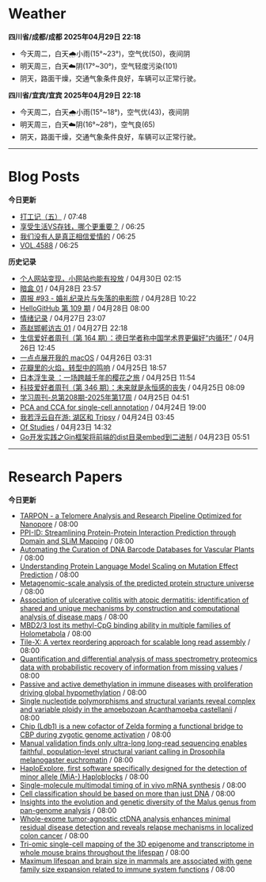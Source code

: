 # Weather
<!--qweather:start-->
**四川省/成都/成都 2025年04月29日 22:18**
- 今天周二，白天🌧️小雨(15°~23°)，空气优(50)，夜间阴
- 明天周三，白天☁️阴(17°~30°)，空气轻度污染(101)
- 阴天，路面干燥，交通气象条件良好，车辆可以正常行驶。

**四川省/宜宾/宜宾 2025年04月29日 22:18**
- 今天周二，白天🌧️小雨(15°~18°)，空气优(43)，夜间阴
- 明天周三，白天☁️阴(16°~28°)，空气良(65)
- 阴天，路面干燥，交通气象条件良好，车辆可以正常行驶。
<!--qweather:end-->
---
# Blog Posts
<!--rss-blogs:start-->
**今日更新**
- [打工记（五）](https://yukieyun.net/roam/gravedigger-of-capitalism-05/) / 07:48
- [享受生活VS存钱，哪个更重要？](http://m.wufazhuce.com/question/4350) / 06:25
- [我们没有人是真正相信爱情的](http://m.wufazhuce.com/article/6779) / 06:25
- [VOL.4588](http://m.wufazhuce.com/one/4739) / 06:25

**历史记录**
- [个人网站变现，小网站也能有投放](https://blog.ops-coffee.cn/r/side-hustle-personal-website-advertising-success.html) / 04月30日 02:15
- [暗盒 01](https://ameow.xyz/archives/film-roll-01) / 04月28日 23:57
- [周报 #93 - 婚礼纪录片与失落的电影院](https://www.pseudoyu.com/posts/weekly_review_93) / 04月28日 10:22
- [HelloGitHub 第 109 期](https://hellogithub.com/periodical/volume/109) / 04月28日 08:00
- [情绪记录](https://www.skyue.com/25042723.html) / 04月27日 23:07
- [燕赵邯郸访古 01](https://blog.pursuitus.com/yan-zhao-handan-visits-01.html) / 04月27日 22:18
- [生信爱好者周刊（第 164 期）：德日学者称中国学术界更偏好“内循环”](https://openbiox.github.io/weekly/issue-164/) / 04月26日 12:45
- [一点点展开我的 macOS](https://anotherdayu.com/2025/6733/) / 04月26日 03:31
- [花瓣里的火焰，转型中的鸣响](https://justgoidea.com/flames-in-petals-sounds-of-transformation/) / 04月25日 18:57
- [日本浮生录 ：一场跨越千年的樱花之旅](https://song.al/sakura) / 04月25日 11:54
- [科技爱好者周刊（第 346 期）：未来就是永恒感的丧失](http://www.ruanyifeng.com/blog/2025/04/weekly-issue-346.html) / 04月25日 08:09
- [学习周刊-总第208期-2025年第17周](https://wiki.eryajf.net/pages/f8507e/) / 04月25日 04:51
- [PCA and CCA for single-cell annotation](https://divingintogeneticsandgenomics.com/talk/2025-pythia-cell-anno/) / 04月24日 19:00
- [我若浮云自在游: 湖区和 Tripsy](https://anotherdayu.com/2025/6723/) / 04月24日 03:45
- [Of Studies](https://imzm.im/of-studies/) / 04月23日 14:32
- [Go开发实践之Gin框架将前端的dist目录embed到二进制](https://wiki.eryajf.net/pages/5d6f15/) / 04月23日 05:51
<!--rss-blogs:end-->
---
# Research Papers
<!--rss-papers:start-->
**今日更新**
- [TARPON - a Telomere Analysis and Research Pipeline Optimized for Nanopore](https://www.biorxiv.org/content/10.1101/2025.04.22.649940v1?rss=1) / 08:00
- [PPI-ID: Streamlining Protein-Protein Interaction Prediction through Domain and SLiM Mapping](https://www.biorxiv.org/content/10.1101/2025.04.22.649917v1?rss=1) / 08:00
- [Automating the Curation of DNA Barcode Databases for Vascular Plants](https://www.biorxiv.org/content/10.1101/2025.04.22.650100v1?rss=1) / 08:00
- [Understanding Protein Language Model Scaling on Mutation Effect Prediction](https://www.biorxiv.org/content/10.1101/2025.04.25.650688v1?rss=1) / 08:00
- [Metagenomic-scale analysis of the predicted protein structure universe](https://www.biorxiv.org/content/10.1101/2025.04.23.650224v1?rss=1) / 08:00
- [Association of ulcerative colitis with atopic dermatitis: identification of shared and unique mechanisms by construction and computational analysis of disease maps](https://www.biorxiv.org/content/10.1101/2025.04.23.650149v1?rss=1) / 08:00
- [MBD2/3 lost its methyl-CpG binding ability in multiple families of Holometabola](https://www.biorxiv.org/content/10.1101/2025.04.22.650097v1?rss=1) / 08:00
- [Tile-X: A vertex reordering approach for scalable long read assembly](https://www.biorxiv.org/content/10.1101/2025.04.21.649853v1?rss=1) / 08:00
- [Quantification and differential analysis of mass spectrometry proteomics data with probabilistic recovery of information from missing values](https://www.biorxiv.org/content/10.1101/2025.04.28.651125v1?rss=1) / 08:00
- [Passive and active demethylation in immune diseases with proliferation driving global hypomethylation](https://www.biorxiv.org/content/10.1101/2025.04.25.650620v1?rss=1) / 08:00
- [Single nucleotide polymorphisms and structural variants reveal complex and variable ploidy in the amoebozoan Acanthamoeba castellanii](https://www.biorxiv.org/content/10.1101/2025.04.25.650682v1?rss=1) / 08:00
- [Chip (Ldb1) is a new cofactor of Zelda forming a functional bridge to CBP during zygotic genome activation](https://www.biorxiv.org/content/10.1101/2025.04.24.650404v1?rss=1) / 08:00
- [Manual validation finds only ultra-long long-read sequencing enables faithful, population-level structural variant calling in Drosophila melanogaster euchromatin](https://www.biorxiv.org/content/10.1101/2025.04.21.649852v1?rss=1) / 08:00
- [HaploExplore, first software specifically designed for the detection of minor allele (MiA-) Haploblocks](https://www.biorxiv.org/content/10.1101/2025.04.23.650206v1?rss=1) / 08:00
- [Single-molecule multimodal timing of in vivo mRNA synthesis](https://www.biorxiv.org/content/10.1101/2025.04.27.650906v1?rss=1) / 08:00
- [Cell classification should be based on more than just DNA](https://www.nature.com/articles/d41586-025-01329-z) / 08:00
- [Insights into the evolution and genetic diversity of the Malus genus from pan-genome analysis](https://www.nature.com/articles/s41588-025-02171-9) / 08:00
- [Whole-exome tumor-agnostic ctDNA analysis enhances minimal residual disease detection and reveals relapse mechanisms in localized colon cancer](https://www.nature.com/articles/s43018-025-00960-z) / 08:00
- [Tri-omic single-cell mapping of the 3D epigenome and transcriptome in whole mouse brains throughout the lifespan](https://www.nature.com/articles/s41592-025-02658-7) / 08:00
- [Maximum lifespan and brain size in mammals are associated with gene family size expansion related to immune system functions](https://www.nature.com/articles/s41598-025-98786-3) / 08:00

<!--rss-papers:end-->
